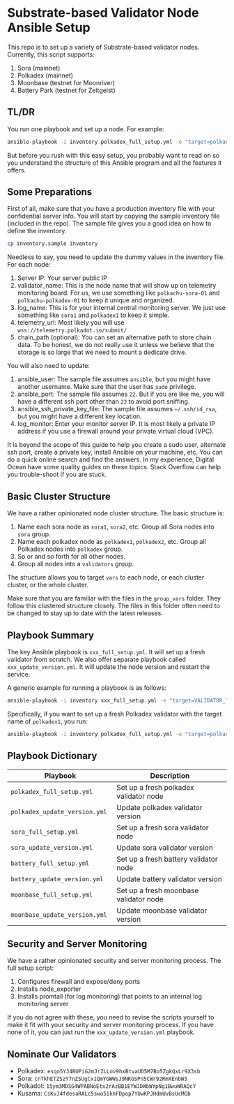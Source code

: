 # Substrate-based Validator Node Ansible Setup

This repo is to set up a variety of Substrate-based validator nodes. Currently, this script supports:

1. Sora (mainnet)
2. Polkadex (mainnet)
3. Moonbase (testnet for Moonriver)
4. Battery Park (testnet for Zeitgeist)

## TL/DR

You run one playbook and set up a node. For example:

```bash
ansible-playbook -i inventory polkadex_full_setup.yml -e "target=polkadex1"
```

But before you rush with this easy setup, you probably want to read on so you understand the structure of this Ansible program and all the features it offers.

## Some Preparations

First of all, make sure that you have a production inventory file with your confidential server info. You will start by copying the sample inventory file (included in the repo). The sample file gives you a good idea on how to define the inventory.

```bash
cp inventory.sample inventory
```

Needless to say, you need to update the dummy values in the inventory file. For each node:

1. Server IP: Your server public IP
2. validator_name: This is the node name that will show up on telemetry monitoring board. For us, we use something like `polkachu-sora-01` and `polkachu-polkadex-01` to keep it unique and organized.
3. log_name: This is for your internal central monitoring server. We just use something like `sora1` and `polkadex1` to keep it simple.
4. telemetry_url: Most likely you will use `wss://telemetry.polkadot.io/submit/`
5. chain_path (optional): You can set an alternative path to store chain data. To be honest, we do not really use it unless we believe that the storage is so large that we need to mount a dedicate drive.

You will also need to update:

1. ansible_user: The sample file assumes `ansible`, but you might have another username. Make sure that the user has `sudo` privilege.
2. ansible_port: The sample file assumes `22`. But if you are like me, you will have a different ssh port other than `22` to avoid port sniffing.
3. ansible_ssh_private_key_file: The sample file assumes `~/.ssh/id_rsa`, but you might have a different key location.
4. log_monitor: Enter your monitor server IP. It is most likely a private IP address if you use a firewall around your private virtual cloud (VPC).

It is beyond the scope of this guide to help you create a sudo user, alternate ssh port, create a private key, install Ansible on your machine, etc. You can do a quick online search and find the answers. In my experience, Digital Ocean have some quality guides on these topics. Stack Overflow can help you trouble-shoot if you are stuck.

## Basic Cluster Structure

We have a rather opinionated node cluster structure. The basic structure is:

1. Name each sora node as `sora1`, `sora2`, etc. Group all Sora nodes into `sora` group.
2. Name each polkadex node as `polkadex1`, `polkadex2`, etc. Group all Polkadex nodes into `polkadex` group.
3. So or and so forth for all other nodes.
4. Group all nodes into a `validators` group.

The structure allows you to target `vars` to each node, or each cluster cluster, or the whole cluster.

Make sure that you are familiar with the files in the `group_vars` folder. They follow this clustered structure closely. The files in this folder often need to be changed to stay up to date with the latest releases.

## Playbook Summary

The key Ansible playbook is `xxx_full_setup.yml`. It will set up a fresh validator from scratch. We also offer separate playbook called `xxx_update_version.yml`. It will update the node version and restart the service.

A generic example for running a playbook is as follows:

```bash
ansible-playbook -i inventory xxx_full_setup.yml -e "target=VALIDATOR_TARGET"
```

Specifically, if you want to set up a fresh Polkadex validator with the target name of `polkadex1`, you run:

```bash
ansible-playbook -i inventory polkadex_full_setup.yml -e "target=polkadex1"
```

## Playbook Dictionary

| Playbook                       | Description                            |
| ------------------------------ | -------------------------------------- |
| `polkadex_full_setup.yml`      | Set up a fresh polkadex validator node |
| `polkadex_update_version.yml ` | Update polkadex validator version      |
| `sora_full_setup.yml`          | Set up a fresh sora validator node     |
| `sora_update_version.yml `     | Update sora validator version          |
| `battery_full_setup.yml`       | Set up a fresh battery validator node  |
| `battery_update_version.yml `  | Update battery validator version       |
| `moonbase_full_setup.yml`      | Set up a fresh moonbase validator node |
| `moonbase_update_version.yml ` | Update moonbase validator version      |

## Security and Server Monitoring

We have a rather opinionated security and server monitoring process. The full setup script:

1. Configures firewall and expose/deny ports
2. Installs node_exporter
3. Installs promtail (for log monitoring) that points to an internal log monitoring server

If you do not agree with these, you need to revise the scripts yourself to make it fit with your security and server monitoring process. If you have none of it, you can just run the `xxx_update_version.yml` playbook.

## Nominate Our Validators

- Polkadex: `esqo5YJ4BUPiG2mJrZLLov9hxBtvaUD5M7Bo5ZgkQxLr9X3sb`
- Sora: `cnTkhETZSzY7nZSUgCx1QmYGWWsJ9NKGSPn5CWr92RmXEnbW3`
- Polkadot: `15ym3MDSG4WPABNoEtx2rAzBB1EYWJDWbWYpNg1BwuWRAQcY`
- Kusama: `CsKvJ4fdesaRALc5swo5iknFDpop7YUwKPJHdmUvBsUcMGb`
